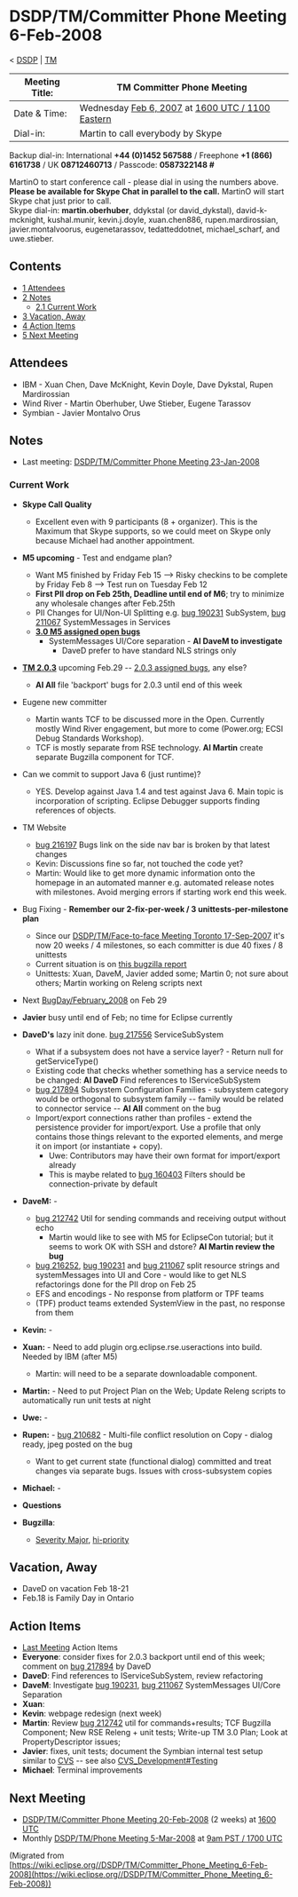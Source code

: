 

DSDP/TM/Committer Phone Meeting 6-Feb-2008
==========================================

< [DSDP](./DSDP "DSDP")‎ | [TM](./DSDP/TM "DSDP/TM")

| Meeting Title: | **TM Committer Phone Meeting** |
| --- | --- |
| Date & Time: | Wednesday [Feb 6, 2007](./index.php?title=Feb_6,_2007&action=edit&redlink=1 "Feb 6, 2007 (page does not exist)") at [1600 UTC / 1100 Eastern](http://www.timeanddate.com/worldclock/meetingdetails.html?year=2008&month=2&day=6&hour=16&min=00&sec=0&p1=224&p2=159&p3=250&p4=136&p5=223&iv=1800) |
| Dial-in: | Martin to call everybody by Skype |

Backup dial-in: International **+44 (0)1452 567588** / Freephone **+1 (866) 6161738** / UK **08712460713** / Passcode: **0587322148 #**

MartinO to start conference call - please dial in using the numbers above.  
**Please be available for Skype Chat in parallel to the call.** MartinO will start Skype chat just prior to call.  
Skype dial-in: **martin.oberhuber**, ddykstal (or david\_dykstal), david-k-mcknight, kushal.munir, kevin.j.doyle, xuan.chen886, rupen.mardirossian, javier.montalvoorus, eugenetarassov, tedatteddotnet, michael\_scharf, and uwe.stieber.  

Contents
--------

*   [1 Attendees](#Attendees)
*   [2 Notes](#Notes)
    *   [2.1 Current Work](#Current-Work)
*   [3 Vacation, Away](#Vacation.2C-Away)
*   [4 Action Items](#Action-Items)
*   [5 Next Meeting](#Next-Meeting)

Attendees
---------

*   IBM - Xuan Chen, Dave McKnight, Kevin Doyle, Dave Dykstal, Rupen Mardirossian
*   Wind River - Martin Oberhuber, Uwe Stieber, Eugene Tarassov
*   Symbian - Javier Montalvo Orus

Notes
-----

*   Last meeting: [DSDP/TM/Committer Phone Meeting 23-Jan-2008](./DSDP/TM/Committer_Phone_Meeting_23-Jan-2008 "DSDP/TM/Committer Phone Meeting 23-Jan-2008")

### Current Work

*   **Skype Call Quality**
    *   Excellent even with 9 participants (8 + organizer). This is the Maximum that Skype supports, so we could meet on Skype only because Michael had another appointment.
*   **M5 upcoming** \- Test and endgame plan?
    *   Want M5 finished by Friday Feb 15 --> Risky checkins to be complete by Friday Feb 8 --> Test run on Tuesday Feb 12
    *   **First PII drop on Feb 25th, Deadline until end of M6**; try to minimize any wholesale changes after Feb.25th
    *   PII Changes for UI/Non-UI Splitting e.g. [bug 190231](https://bugs.eclipse.org/bugs/show_bug.cgi?id=190231) SubSystem, [bug 211067](https://bugs.eclipse.org/bugs/show_bug.cgi?id=211067) SystemMessages in Services
    *   **[3.0 M5 assigned open bugs](https://bugs.eclipse.org/bugs/buglist.cgi?query_format=advanced&classification=DSDP&product=Target+Management&target_milestone=3.0+M5&bug_status=UNCONFIRMED&bug_status=NEW&bug_status=ASSIGNED&bug_status=REOPENED&cmdtype=doit)**
        *   SystemMessages UI/Core separation - **AI DaveM to investigate**
            *   DaveD prefer to have standard NLS strings only
*   **[TM 2.0.3](./TM_2.0_Ramp_down_Plan_for_Europa#Ramp_down_for_Europa_SR2_.2829-Feb-2007.29 "TM 2.0 Ramp down Plan for Europa")** upcoming Feb.29 -- [2.0.3 assigned bugs](https://bugs.eclipse.org/bugs/buglist.cgi?query_format=advanced&classification=DSDP&product=Target+Management&target_milestone=2.0.3&cmdtype=doit), any else?
    *   **AI All** file 'backport' bugs for 2.0.3 until end of this week
*   Eugene new committer
    *   Martin wants TCF to be discussed more in the Open. Currently mostly Wind River engagement, but more to come (Power.org; ECSI Debug Standards Workshop).
    *   TCF is mostly separate from RSE technology. **AI Martin** create separate Bugzilla component for TCF.
*   Can we commit to support Java 6 (just runtime)?
    *   YES. Develop against Java 1.4 and test against Java 6. Main topic is incorporation of scripting. Eclipse Debugger supports finding references of objects.
*   TM Website
    *   [bug 216197](https://bugs.eclipse.org/bugs/show_bug.cgi?id=216197) Bugs link on the side nav bar is broken by that latest changes
    *   Kevin: Discussions fine so far, not touched the code yet?
    *   Martin: Would like to get more dynamic information onto the homepage in an automated manner e.g. automated release notes with milestones. Avoid merging errors if starting work end this week.
*   Bug Fixing - **Remember our 2-fix-per-week / 3 unittests-per-milestone plan**
    *   Since our [DSDP/TM/Face-to-face Meeting Toronto 17-Sep-2007](./DSDP/TM/Face-to-face_Meeting_Toronto_17-Sep-2007 "DSDP/TM/Face-to-face Meeting Toronto 17-Sep-2007") it's now 20 weeks / 4 milestones, so each committer is due 40 fixes / 8 unittests
    *   Current situation is on [this bugzilla report](https://bugs.eclipse.org/bugs/report.cgi?x_axis_field=&y_axis_field=assigned_to&z_axis_field=&query_format=report-table&classification=DSDP&product=Target+Management&bug_status=RESOLVED&bug_status=VERIFIED&bug_status=CLOSED&chfieldfrom=2007-09-17&chfieldto=Now&chfield=bug_status&chfieldvalue=RESOLVED&format=table&action=wrap&negate0=1&field0-0-0=resolution&type0-0-0=equals&value0-0-0=DUPLICATE)
    *   Unittests: Xuan, DaveM, Javier added some; Martin 0; not sure about others; Martin working on Releng scripts next
*   Next [BugDay/February_2008](./BugDay/February_2008 "BugDay/February 2008") on Feb 29
*   **Javier** busy until end of Feb; no time for Eclipse currently
*   **DaveD's** lazy init done. [bug 217556](https://bugs.eclipse.org/bugs/show_bug.cgi?id=217556) ServiceSubSystem
    *   What if a subsystem does not have a service layer? - Return null for getServiceType()
    *   Existing code that checks whether something has a service needs to be changed: **AI DaveD** Find references to IServiceSubSystem
    *   [bug 217894](https://bugs.eclipse.org/bugs/show_bug.cgi?id=217894) Subsystem Configuration Families - subsystem category would be orthogonal to subsystem family -- family would be related to connector service -- **AI All** comment on the bug
    *   Import/export connections rather than profiles - extend the persistence provider for import/export. Use a profile that only contains those things relevant to the exported elements, and merge it on import (or instantiate + copy).
        *   Uwe: Contributors may have their own format for import/export already
        *   This is maybe related to [bug 160403](https://bugs.eclipse.org/bugs/show_bug.cgi?id=160403) Filters should be connection-private by default
*   **DaveM:** -
    *   [bug 212742](https://bugs.eclipse.org/bugs/show_bug.cgi?id=212742) Util for sending commands and receiving output without echo
        *   Martin would like to see with M5 for EclipseCon tutorial; but it seems to work OK with SSH and dstore? **AI Martin review the bug**
    *   [bug 216252](https://bugs.eclipse.org/bugs/show_bug.cgi?id=216252), [bug 190231](https://bugs.eclipse.org/bugs/show_bug.cgi?id=190231) and [bug 211067](https://bugs.eclipse.org/bugs/show_bug.cgi?id=211067) split resource strings and systemMessages into UI and Core - would like to get NLS refactorings done for the PII drop on Feb 25
    *   EFS and encodings - No response from platform or TPF teams
    *   (TPF) product teams extended SystemView in the past, no response from them
*   **Kevin:** -
*   **Xuan:** \- Need to add plugin org.eclipse.rse.useractions into build. Needed by IBM (after M5)
    *   Martin: will need to be a separate downloadable component.
*   **Martin:** \- Need to put Project Plan on the Web; Update Releng scripts to automatically run unit tests at night
*   **Uwe:** -
*   **Rupen:** \- [bug 210682](https://bugs.eclipse.org/bugs/show_bug.cgi?id=210682) \- Multi-file conflict resolution on Copy - dialog ready, jpeg posted on the bug
    *   Want to get current state (functional dialog) committed and treat changes via separate bugs. Issues with cross-subsystem copies
*   **Michael:** -
*   **Questions**

*   **Bugzilla**:
    *   [Severity Major](https://bugs.eclipse.org/bugs/buglist.cgi?query_format=advanced&classification=DSDP&product=Target+Management&bug_status=UNCONFIRMED&bug_status=NEW&bug_status=ASSIGNED&bug_status=REOPENED&bug_severity=blocker&bug_severity=critical&bug_severity=major&cmdtype=doit), [hi-priority](https://bugs.eclipse.org/bugs/buglist.cgi?query_format=advanced&classification=DSDP&product=Target+Management&bug_status=UNCONFIRMED&bug_status=NEW&bug_status=ASSIGNED&bug_status=REOPENED&cmdtype=doit&field0-0-0=priority&type0-0-0=regexp&value0-0-0=P%5B12%5D&field0-0-1=bug_severity&type0-0-1=regexp&value0-0-1=blocker%7Ccritical%7Cmajor)

Vacation, Away
--------------

*   DaveD on vacation Feb 18-21
*   Feb.18 is Family Day in Ontario

Action Items
------------

*   [Last Meeting](./DSDP/TM/Committer_Phone_Meeting_23-Jan-2008#Action_Items "DSDP/TM/Committer Phone Meeting 23-Jan-2008") Action Items
*   **Everyone**: consider fixes for 2.0.3 backport until end of this week; comment on [bug 217894](https://bugs.eclipse.org/bugs/show_bug.cgi?id=217894) by DaveD
*   **DaveD**: Find references to IServiceSubSystem, review refactoring
*   **DaveM**: Investigate [bug 190231](https://bugs.eclipse.org/bugs/show_bug.cgi?id=190231), [bug 211067](https://bugs.eclipse.org/bugs/show_bug.cgi?id=211067) SystemMessages UI/Core Separation
*   **Xuan**:
*   **Kevin**: webpage redesign (next week)
*   **Martin**: Review [bug 212742](https://bugs.eclipse.org/bugs/show_bug.cgi?id=212742) util for commands+results; TCF Bugzilla Component; New RSE Releng + unit tests; Write-up TM 3.0 Plan; Look at PropertyDescriptor issues;
*   **Javier**: fixes, unit tests; document the Symbian internal test setup similar to [CVS](https://bugs.eclipse.org/bugs/show_bug.cgi?id=204138#c20) \-\- see also [CVS_Development#Testing](./CVS_Development#Testing "CVS Development")
*   **Michael**: Terminal improvements

Next Meeting
------------

*   [DSDP/TM/Committer Phone Meeting 20-Feb-2008](./DSDP/TM/Committer_Phone_Meeting_20-Feb-2008 "DSDP/TM/Committer Phone Meeting 20-Feb-2008") (2 weeks) at [1600 UTC](http://www.timeanddate.com/worldclock/meetingdetails.html?year=2008&month=2&day=20&hour=16&min=00&sec=0&p1=224&p2=159&p3=250&p4=136&p5=223&iv=1800)
*   Monthly [DSDP/TM/Phone Meeting 5-Mar-2008](./DSDP/TM/Phone_Meeting_5-Mar-2008 "DSDP/TM/Phone Meeting 5-Mar-2008") at [9am PST / 1700 UTC](http://www.timeanddate.com/worldclock/fixedtime.html?month=3&day=5&year=2008&hour=16&min=00&sec=0&p1=0)


(Migrated from [https://wiki.eclipse.org//DSDP/TM/Committer_Phone_Meeting_6-Feb-2008](https://wiki.eclipse.org//DSDP/TM/Committer_Phone_Meeting_6-Feb-2008))